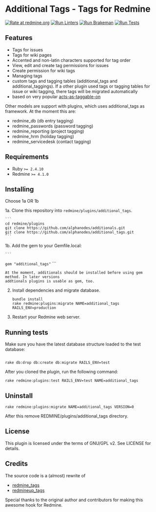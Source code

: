 # Additional Tags - Tags for Redmine

[![Rate at redmine.org](https://img.shields.io/badge/rate%20at-redmine.org-blue.svg?style=flat)](https://www.redmine.org/plugins/additional_tags) [![Run Linters](https://github.com/AlphaNodes/additional_tags/workflows/Run%20Linters/badge.svg)](https://github.com/AlphaNodes/additional_tags/actions?query=workflow%3A%22Run+Linters%22) [![Run Brakeman](https://github.com/AlphaNodes/additional_tags/workflows/Run%20Brakeman/badge.svg)](https://github.com/AlphaNodes/additional_tags/actions?query=workflow%3A%22Run+Brakeman%22) [![Run Tests](https://github.com/AlphaNodes/additional_tags/workflows/Tests/badge.svg)](https://github.com/AlphaNodes/additional_tags/actions?query=workflow%3ATests)


## Features

- Tags for issues
- Tags for wiki pages
- Accented and non-latin characters supported for tag order
- View, edit and create tag permissions for issues
- Create permission for wiki tags
- Managing tags
- custom tags and tagging tables (additional_tags and additional_taggings). If a other plugin
  used tags or tagging tables for issue or wiki tagging, there tags will be migrated automatically
- based on very popular [acts-as-taggable-on](https://github.com/mbleigh/acts-as-taggable-on)

Other models are support with plugins, which uses additional_tags as framework. At the moment this are:

- redmine_db (db entry tagging)
- redmine_passwords (password tagging)
- redmine_reporting (project tagging)
- redmine_hrm (holiday tagging)
- redmine_servicedesk (contact tagging)


## Requirements

- Ruby `>= 2.4.10`
- Redmine `>= 4.1.0`


## Installing

Choose 1a OR 1b

1a. Clone this repository into `redmine/plugins/additional_tags`.

    ```
    cd redmine/plugins
    git clone https://github.com/alphanodes/additionals.git
    git clone https://github.com/alphanodes/additional_tags.git
    ```

1b. Add the gem to your Gemfile.local:

    ```
   `gem "additional_tags"`
    ```

    At the moment, additionals should be installed before using gem method. In later versions
    addtionals plugins is usable as gem, too.

2. Install dependencies and migrate database.

    ```
    bundle install
    rake redmine:plugins:migrate NAME=additional_tags RAILS_ENV=production
    ```

3. Restart your Redmine web server.


## Running tests

Make sure you have the latest database structure loaded to the test database:

```

rake db:drop db:create db:migrate RAILS_ENV=test
```

After you cloned the plugin, run the following command:

```
rake redmine:plugins:test RAILS_ENV=test NAME=additional_tags
```


## Uninstall

```
rake redmine:plugins:migrate NAME=additional_tags VERSION=0
```

After this remove REDMINE/plugins/additional_tags directory.


## License

This plugin is licensed under the terms of GNU/GPL v2.
See LICENSE for details.


## Credits

The source code is a (almost) rewrite of

  - [redmine_tags](https://github.com/ixti/redmine_tags)
  - [redmineup_tags](https://www.redmine.org/plugins/redmineup_tags)

Special thanks to the original author and contributors for making this awesome hook for Redmine.
